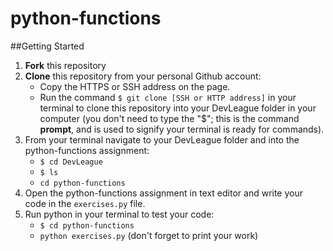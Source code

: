 # python-functions

##Getting Started
1. **Fork** this repository
2. **Clone** this repository from your personal Github account:
    - Copy the HTTPS or SSH address on the page.
    - Run the command `$ git clone [SSH or HTTP address]` in your terminal to clone this repository into your DevLeague folder 
      in  your computer (you don't need to type the "$"; this is the command __prompt__, and is used to signify your terminal is ready for commands).
3. From your terminal navigate to your DevLeague folder and into the python-functions assignment:
    - `$ cd DevLeague`
    - `$ ls` 
    - `cd python-functions`
4. Open the python-functions assignment in text editor and write your code in the `exercises.py` file.
5. Run python in your terminal to test your code:
   - `$ cd python-functions`
   - `python exercises.py` (don't forget to print your work)
